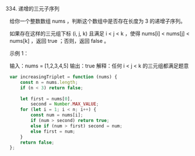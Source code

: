 334. 递增的三元子序列

给你一个整数数组 nums ，判断这个数组中是否存在长度为 3 的递增子序列。

如果存在这样的三元组下标 (i, j, k) 且满足 i < j < k ，使得 nums[i] < nums[j] < nums[k] ，返回 true ；否则，返回 false 。

示例 1：

输入：nums = [1,2,3,4,5]
输出：true
解释：任何 i < j < k 的三元组都满足题意

```js
var increasingTriplet = function (nums) {
    const n = nums.length;
    if (n < 3) return false;
    
    let first = nums[0],
        second = Number.MAX_VALUE;
    for (let i = 1; i < n; i++) {
        const num = nums[i];
        if (num > second) return true;
        else if (num > first) second = num;
        else first = num;
    }
    return false;
};
```
